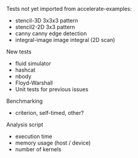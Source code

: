
Tests not yet imported from accelerate-examples:
 - stencil-3D            3x3x3 pattern
 - stencil2-2D           3x3 pattern
 - canny                 canny edge detection
 - integral-image        image integral (2D scan)

New tests
 - fluid simulator
 - hashcat
 - nbody
 - Floyd-Warshall
 - Unit tests for previous issues

Benchmarking
 - criterion, self-timed, other?

Analysis script
 - execution time
 - memory usage (host / device)
 - number of kernels

